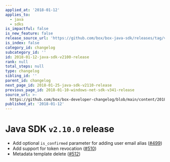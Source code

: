 ```yaml
---
applied_at: '2018-01-12'
applies_to:
  - java
  - sdks
is_impactful: false
is_new_feature: false
release_source_url: 'https://github.com/box/box-java-sdk/releases/tag/v2.10.0'
is_index: false
category_id: changelog
subcategory_id: ''
id: 2018-01-12-java-sdk-v2100-release
rank: null
total_steps: null
type: changelog
sibling_id: ''
parent_id: changelog
next_page_id: 2018-01-25-java-sdk-v2110-release
previous_page_id: 2018-01-10-windows-net-sdk-v341-release
source_url: >-
  https://github.com/box/box-developer-changelog/blob/main/content/2018/01-12-java-sdk-v2100-release.md
published_at: '2018-01-12'
---
```

# Java SDK `v2.10.0` release

- Add optional `is_confirmed` parameter for adding user email alias ([#499](https://github.com/box/box-java-sdk/pull/499))
- Add support for token revocation ([#510](https://github.com/box/box-java-sdk/pull/510))
- Metadata template delete ([#512](https://github.com/box/box-java-sdk/pull/512))